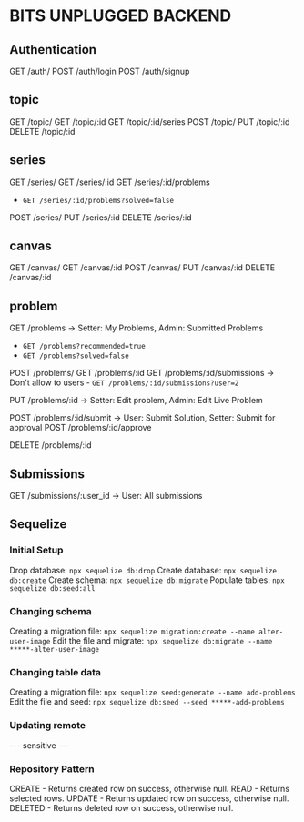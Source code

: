 # BITS UNPLUGGED BACKEND

## Authentication

GET /auth/
POST /auth/login
POST /auth/signup

## topic

GET /topic/
GET /topic/:id
GET /topic/:id/series
POST /topic/
PUT /topic/:id
DELETE /topic/:id

## series

GET /series/
GET /series/:id
GET /series/:id/problems

- `GET /series/:id/problems?solved=false `

POST /series/
PUT /series/:id
DELETE /series/:id

## canvas

GET /canvas/
GET /canvas/:id
POST /canvas/
PUT /canvas/:id
DELETE /canvas/:id

## problem

GET /problems -> Setter: My Problems, Admin: Submitted Problems

- `GET /problems?recommended=true`
- `GET /problems?solved=false`

POST /problems/
GET /problems/:id
GET /problems/:id/submissions -> Don't allow to users
    - `GET /problems/:id/submissions?user=2`

PUT /problems/:id -> Setter: Edit problem, Admin: Edit Live Problem

POST /problems/:id/submit -> User: Submit Solution, Setter: Submit for approval
POST /problems/:id/approve

DELETE /problems/:id

## Submissions

GET /submissions/:user_id -> User: All submissions

<!-- GET /submissions/my_stats/:problemId
GET /submissions/all_stats/:problemId
****
POST /submissions/submit/:problemId
POST /submissions/rate_me/:problemId
GET /submissions/unsolved -->

## Sequelize

### Initial Setup
Drop database: `npx sequelize db:drop`
Create database: `npx sequelize db:create`
Create schema: `npx sequelize db:migrate`
Populate tables: `npx sequelize db:seed:all`

### Changing schema
Creating a migration file: `npx sequelize migration:create --name alter-user-image`
Edit the file and migrate: `npx sequelize db:migrate --name *****-alter-user-image`

### Changing table data
Creating a migration file: `npx sequelize seed:generate --name add-problems`
Edit the file and seed: `npx sequelize db:seed --seed *****-add-problems`

### Updating remote
--- sensitive ---


### Repository Pattern
CREATE - Returns created row on success, otherwise null.
READ - Returns selected rows.
UPDATE - Returns updated row on success, otherwise null.
DELETED - Returns deleted row on success, otherwise null.